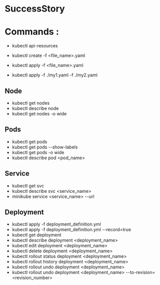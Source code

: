 # SuccessStory

# Commands :

* kubectl api-resources

* kubectl create -f <file_name>.yaml
* kubectl apply -f <file_name>.yaml
* kubectl apply -f ./my1.yaml -f ./my2.yaml

## Node

* kubectl get nodes
* kubectl describe node <nodename>
* kubectl get nodes -o wide  

## Pods

* kubectl get pods
* kubectl get pods --show-labels
* kubectl get pods -o wide
* kubectl describe pod <pod_name>

## Service
  
* kubectl get svc
* kubectl describe svc <service_name>
* minikube service <service_name> --url

## Deployment

* kubectl apply -f deployment_definition.yml
* kubectl apply -f deployment_definition.yml --record=true
* kubectl get deployment
* kubectl describe deployment <deployment_name>
* kubectl edit deployment <deployment_name>
* kubectl delete deployment <deployment_name>
* kubectl rollout status deployment <deployment_name>
* kubectl rollout history deployment <deployment_name>
* kubectl rollout undo deployment <deployment_name>
* kubectl rollout undo deployment <deployment_name> --to-revision=<revision_number>
